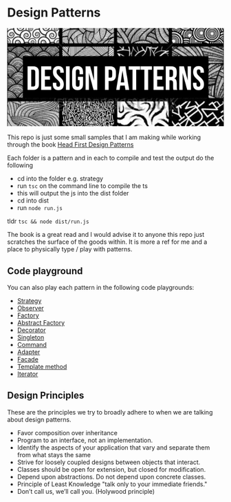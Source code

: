 # Design Patterns

![](.gitbook/assets/patterns.png)

This repo is just some small samples that I am making while working through the book [Head First Design Patterns](https://www.amazon.de/First-Design-Patterns-Brain-Friendly/dp/0596007124)

Each folder is a pattern and in each to compile and test the output do the following

* cd into the folder e.g. strategy
* run `tsc` on the command line to compile the ts
* this will output the js into the dist folder
* cd into dist
* run `node run.js`

tldr `tsc && node dist/run.js`

The book is a great read and I would advise it to anyone this repo just scratches the surface of the goods within. It is more a ref for me and a place to physically type / play with patterns.

## Code playground

You can also play each pattern in the following code playgrounds:

* [Strategy](https://codesandbox.io/embed/github/sirJiggles/designPatterns/tree/master/strategy)
* [Observer](https://codesandbox.io/embed/github/sirJiggles/designPatterns/tree/master/observer)
* [Factory](https://codesandbox.io/embed/github/sirJiggles/designPatterns/tree/master/factory)
* [Abstract Factory](https://codesandbox.io/embed/github/sirJiggles/designPatterns/tree/master/abstract-factory)
* [Decorator](https://codesandbox.io/embed/github/sirJiggles/designPatterns/tree/master/decorator)
* [Singleton](https://codesandbox.io/embed/github/sirJiggles/designPatterns/tree/master/singleton)
* [Command](https://codesandbox.io/embed/github/sirJiggles/designPatterns/tree/master/command)
* [Adapter](https://codesandbox.io/embed/github/sirJiggles/designPatterns/tree/master/adapter)
* [Facade](https://codesandbox.io/embed/github/sirJiggles/designPatterns/tree/master/facade)
* [Template method](https://codesandbox.io/embed/github/sirJiggles/designPatterns/tree/master/template-method)
* [Iterator](https://codesandbox.io/embed/github/sirJiggles/designPatterns/tree/master/iterator)

## Design Principles

These are the principles we try to broadly adhere to when we are talking about design patterns.

* Favor composition over inheritance
* Program to an interface, not an implementation.
* Identify the aspects of your application that vary and separate them from what stays the same
* Strive for loosely coupled designs between objects that interact.
* Classes should be open for extension, but closed for modification.
* Depend upon abstractions. Do not depend upon concrete classes.
* Principle of Least Knowledge "talk only to your immediate friends."
* Don’t call us, we’ll call you. \(Holywood principle\)

